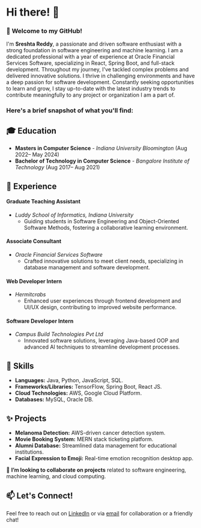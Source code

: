 # Hi there! 👋

### 🌟 **Welcome to my GitHub!**
I'm **Sreshta Reddy**, a passionate and driven software enthusiast with a strong foundation in software engineering and machine learning.
I am a dedicated professional with a year of experience at Oracle Financial Services Software, specializing in React, Spring Boot, and full-stack development. Throughout my journey, I've tackled complex problems and delivered innovative solutions. I thrive in challenging environments and have a deep passion for software development. Constantly seeking opportunities to learn and grow, I stay up-to-date with the latest industry trends to contribute meaningfully to any project or organization I am a part of.

### **Here's a brief snapshot of what you'll find:**
## 🎓 **Education**
- **Masters in Computer Science** - *Indiana University Bloomington*                                                                (Aug 2022– May 2024)
- **Bachelor of Technology in Computer Science** - *Bangalore Institute of Technology*                                              (Aug 2017– Aug 2021)

## 💼 **Experience**
#### Graduate Teaching Assistant
- *Luddy School of Informatics, Indiana University*
  - Guiding students in Software Engineering and Object-Oriented Software Methods, fostering a collaborative learning environment.
#### Associate Consultant
- *Oracle Financial Services Software*
  - Crafted innovative solutions to meet client needs, specializing in database management and software development.
#### Web Developer Intern
- *Hermitcrabs*
  - Enhanced user experiences through frontend development and UI/UX design, contributing to improved website performance.
#### Software Developer Intern
- *Campus Build Technologies Pvt Ltd*
  - Innovated software solutions, leveraging Java-based OOP and advanced AI techniques to streamline development processes.

## 🚀 **Skills**
- **Languages:** Java, Python, JavaScript, SQL.
- **Frameworks/Libraries:** TensorFlow, Spring Boot, React JS.
- **Cloud Technologies:** AWS, Google Cloud Platform.
- **Databases:** MySQL, Oracle DB.

## ✨ **Projects**
- **Melanoma Detection:** AWS-driven cancer detection system.
- **Movie Booking System:** MERN stack ticketing platform.
- **Alumni Database:** Streamlined data management for educational institutions.
- **Facial Expression to Emoji:** Real-time emotion recognition desktop app.

👯 **I’m looking to collaborate on projects** related to software engineering, machine learning, and cloud computing.

## 📫 **Let's Connect!**
Feel free to reach out on [LinkedIn](https://www.linkedin.com/in/sreshta-reddy-424467197/) or via [email](mailto:sreshtareddy001@gmail.com) for collaboration or a friendly chat!
